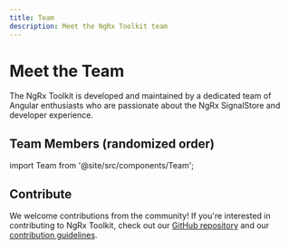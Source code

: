 ```yaml
---
title: Team
description: Meet the NgRx Toolkit team
---
```


# Meet the Team

The NgRx Toolkit is developed and maintained by a dedicated team of Angular enthusiasts who are passionate about the NgRx SignalStore and developer experience.

## Team Members (randomized order)

import Team from '@site/src/components/Team';

<Team />

## Contribute

We welcome contributions from the community! If you're interested in contributing to NgRx Toolkit, check out our [GitHub repository](https://github.com/angular-architects/ngrx-toolkit) and our [contribution guidelines](https://github.com/angular-architects/ngrx-toolkit/blob/main/CONTRIBUTING.md).
